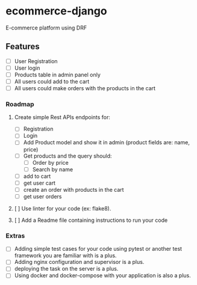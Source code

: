 # ecommerce-django
E-commerce platform using DRF

## Features
- [ ] User Registration
- [ ] User login
- [ ] Products table in admin panel only
- [ ] All users could add to the cart
- [ ] All users could make orders with the products in the cart

### Roadmap

1. Create simple Rest APIs endpoints for:
    - [ ] Registration
    - [ ] Login
    - [ ] Add Product model and show it in admin (product fields are: name, price)
    - [ ] Get products and the query should:
        - [ ] Order by price
        - [ ] Search by name
    - [ ] add to cart
    - [ ] get user cart
    - [ ] create an order with products in the cart
    - [ ] get user orders

2. [ ] Use linter for your code (ex: flake8).

3. [ ] Add a Readme file containing instructions to run your code


### Extras
- [ ] Adding simple test cases for your code using pytest or another test framework you are familiar with is a plus.
- [ ] Adding nginx configuration and supervisor is a plus.
- [ ] deploying the task on the server is a plus.
- [ ] Using docker and docker-compose with your application is also a plus.

